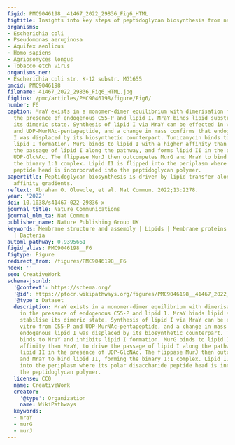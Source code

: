 ```yaml
---
figid: PMC9046198__41467_2022_29836_Fig6_HTML
figtitle: Insights into key steps of peptidoglycan biosynthesis from native MS
organisms:
- Escherichia coli
- Pseudomonas aeruginosa
- Aquifex aeolicus
- Homo sapiens
- Agriosomyces longus
- Tobacco etch virus
organisms_ner:
- Escherichia coli str. K-12 substr. MG1655
pmcid: PMC9046198
filename: 41467_2022_29836_Fig6_HTML.jpg
figlink: /pmc/articles/PMC9046198/figure/Fig6/
number: F6
caption: MraY exists in a monomer-dimer equilibrium with dimerisation favoured in
  the presence of endogenous C55-P and lipid I. MraY binds lipid substrates to stabilise
  its dimeric state. Synthesis of lipid I via MraY can be effected in vitro from C55-P
  and UDP-MurNAc-pentapeptide, and a change in mass confirms that endogenous lipid
  I was displaced by its biosynthetic counterpart. Tunicamycin binds to MraY and inhibits
  lipid I formation. MurG binds to lipid I with a higher affinity than MraY, to drive
  the passage of lipid I along the pathway, and forms lipid II in the presence of
  UDP-GlcNAc. The flippase MurJ then outcompetes MurG and MraY to bind lipid II, forming
  the binary 1:1 complex. Lipid II is flipped into the periplasm where its polar disaccharide
  peptide head is incorporated into the peptidoglycan polymer.
papertitle: Peptidoglycan biosynthesis is driven by lipid transfer along enzyme-substrate
  affinity gradients.
reftext: Abraham O. Oluwole, et al. Nat Commun. 2022;13:2278.
year: '2022'
doi: 10.1038/s41467-022-29836-x
journal_title: Nature Communications
journal_nlm_ta: Nat Commun
publisher_name: Nature Publishing Group UK
keywords: Membrane structure and assembly | Lipids | Membrane proteins | Mass spectrometry
  | Bacteria
automl_pathway: 0.9395661
figid_alias: PMC9046198__F6
figtype: Figure
redirect_from: /figures/PMC9046198__F6
ndex: ''
seo: CreativeWork
schema-jsonld:
  '@context': https://schema.org/
  '@id': https://pfocr.wikipathways.org/figures/PMC9046198__41467_2022_29836_Fig6_HTML.html
  '@type': Dataset
  description: MraY exists in a monomer-dimer equilibrium with dimerisation favoured
    in the presence of endogenous C55-P and lipid I. MraY binds lipid substrates to
    stabilise its dimeric state. Synthesis of lipid I via MraY can be effected in
    vitro from C55-P and UDP-MurNAc-pentapeptide, and a change in mass confirms that
    endogenous lipid I was displaced by its biosynthetic counterpart. Tunicamycin
    binds to MraY and inhibits lipid I formation. MurG binds to lipid I with a higher
    affinity than MraY, to drive the passage of lipid I along the pathway, and forms
    lipid II in the presence of UDP-GlcNAc. The flippase MurJ then outcompetes MurG
    and MraY to bind lipid II, forming the binary 1:1 complex. Lipid II is flipped
    into the periplasm where its polar disaccharide peptide head is incorporated into
    the peptidoglycan polymer.
  license: CC0
  name: CreativeWork
  creator:
    '@type': Organization
    name: WikiPathways
  keywords:
  - mraY
  - murG
  - murJ
---
```

